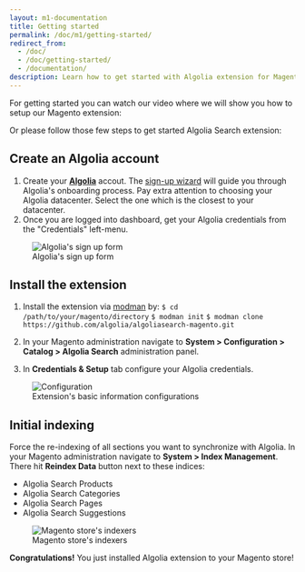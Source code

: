 ```yaml
---
layout: m1-documentation
title: Getting started
permalink: /doc/m1/getting-started/
redirect_from:
  - /doc/
  - /doc/getting-started/
  - /documentation/
description: Learn how to get started with Algolia extension for Magento
---
```


For getting started you can watch our video where we will show you how to setup our Magento extension:

<!-- <div style="text-align: center; margin-bottom: 30px;">
    <iframe width="640" height="480" src="https://www.youtube.com/embed/DUuv9ALS5cM?rel=0" frameborder="0" allowfullscreen></iframe>
</div> -->

Or please follow those few steps to get started Algolia Search extension:

## Create an Algolia account

1. Create your **[Algolia](https://www.algolia.com/?utm_medium=social-owned&amp;utm_source=magento%20website&amp;utm_campaign=docs)** accout. The [sign-up wizard](https://www.algolia.com/users/sign_up?utm_medium=social-owned&amp;utm_source=magento%20website&amp;utm_campaign=docs) will guide you through Algolia's onboarding process. Pay extra attention to choosing your Algolia datacenter. Select the one which is the closest to your datacenter.
2. Once you are logged into dashboard, get your Algolia credentials from the "Credentials" left-menu.

<figure>
    <img src="../../../img/signup.png" class="img-responsive" alt="Algolia's sign up form">
    <figcaption>Algolia's sign up form</figcaption>
</figure>

## Install the extension

1. Install the extension via [modman](https://github.com/colinmollenhour/modman) by:
`$ cd /path/to/your/magento/directory`
`$ modman init`
`$ modman clone https://github.com/algolia/algoliasearch-magento.git`

2. In your Magento administration navigate to **System > Configuration > Catalog > Algolia Search** administration panel.
3. In **Credentials & Setup** tab configure your Algolia credentials.

<!-- 1. Install the extension from the [Magento Commerce](http://www.magentocommerce.com/magento-connect/search-algolia-instant-search.html) or download it from [GitHub](https://github.com/algolia/algoliasearch-magento). -->
<figure>
    <img src="../../../img/configuration.png" class="img-responsive" alt="Configuration">
    <figcaption>Extension's basic information configurations</figcaption>
</figure>

## Initial indexing

Force the re-indexing of all sections you want to synchronize with Algolia. In your Magento administration navigate to **System > Index Management**. There hit **Reindex Data** button next to these indices:

- Algolia Search Products
- Algolia Search Categories
- Algolia Search Pages
- Algolia Search Suggestions

<figure>
    <img src="../../../img/indexers_new.png" class="img-responsive" alt="Magento store's indexers">
    <figcaption>Magento store's indexers</figcaption>
</figure>

**Congratulations!** You just installed Algolia extension to your Magento store!